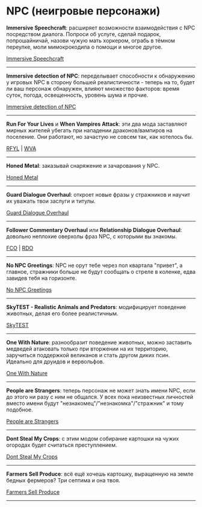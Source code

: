 # NPC (неигровые персонажи)

**Immersive Speechcraft**: расширяет возможности взаимодействия с NPC посредством диалога. Попроси об услуге, сделай подарок, попрошайничай, назови чужую мать хоркером, ограбь в тёмном переулке, моли мимокрокодила о помощи и многое другое.

[Immersive Speechcraft](http://www.nexusmods.com/skyrim/mods/63874/)

------

**Immersive detection of NPC**: переделывает способности к обнаружению у игровых NPC в сторону большей реалистичности - теперь на то, будет ли ваш персонаж обнаружен, влияют множество факторов: время суток, погода, освещенность, уровень шума и прочие.

[Immersive detection of NPC](http://www.nexusmods.com/skyrim/mods/61255/)

------

**Run For Your Lives** и **When Vampires Attack**: эти два мода заставляют мирных жителей убегать при нападении драконов/вампиров на поселение. Они работают, но зачастую не совсем так, как хотелось бы.

[RFYL](http://www.nexusmods.com/skyrim/mods/23906/) | [WVA](http://www.nexusmods.com/skyrim/mods/28235/)

------

**Honed Metal**: заказывай снаряжение и зачарования у NPC.

[Honed Metal](http://www.nexusmods.com/skyrim/mods/51024/)

------

**Guard Dialogue Overhaul**: откроет новые фразы у стражников и научит их уважать твои заслуги и титулы.

[Guard Dialogue Overhaul](http://www.nexusmods.com/skyrim/mods/23390/)

------

**Follower Commentary Overhaul** или **Relationship Dialogue Overhaul**: довольно неплохие оверхолы фраз NPC, с которыми вы знакомы.

[FCO](http://www.nexusmods.com/skyrim/mods/52019/) | [RDO](http://www.nexusmods.com/skyrim/mods/74568/)

------

**No NPC Greetings**: NPC не орут тебе через пол квартала "привет", а главное, стражники больше не будут сообщать о стреле в коленке, едва завидев тебя на горизонте.

[No NPC Greetings](http://www.nexusmods.com/skyrim/mods/746/)

------

**SkyTEST - Realistic Animals and Predators**: модифицирует поведение животных, делая его более реалистичным.

[SkyTEST](http://www.nexusmods.com/skyrim/mods/10175/)

------

**One With Nature**: разнообразит поведение животных, можно заставить медведей атаковать только при вторжении на их территорию, заручиться поддержкой великанов и стать другом диких псин. Идеально для друидов и вервольфов.

[One With Nature](http://www.nexusmods.com/skyrim/mods/54090/)

------

**People are Strangers**: теперь персонаж не может знать имени NPC, если до этого ни разу с ним не общался. У всех пока неизвестных личностей вместо имени будут "незнакомец"/"незнакомка"/"стражник" и тому подобное.

[People are Strangers](http://www.nexusmods.com/skyrim/mods/56744/)

------

**Dont Steal My Crops**: с этим модом собирание картошки на чужих огородах будет считаться преступлением.

[Dont Steal My Crops](http://www.nexusmods.com/skyrim/mods/28452/)

------

**Farmers Sell Produce**: всё ещё хочешь картошку, выращенную на земле бедных фермеров? Три септима и она твоя.

[Farmers Sell Produce](http://www.nexusmods.com/skyrim/mods/38470/)

------
